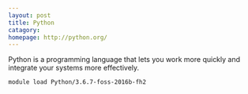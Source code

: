```yaml
---
layout: post
title: Python
catagory:  
homepage: http://python.org/
---
```

Python is a programming language that lets you work more quickly and integrate your systems more effectively.
```
module load Python/3.6.7-foss-2016b-fh2
```
